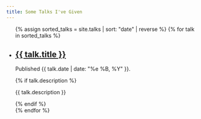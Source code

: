 ```yaml
---
title: Some Talks I've Given
---
```


<ul class="list-unstyled">
    {% assign sorted_talks = site.talks | sort: "date" | reverse %}
    {% for talk in sorted_talks %}
        <li class="mb-5">
            <h2 class="h4"><a href="{{ talk.url }}">{{ talk.title }}</a></h2>
            <p class="small">Published {{ talk.date | date: "%e %B, %Y" }}.</p>
            {% if talk.description %}
                <p>{{ talk.description }}</p>
            {% endif %}
        </li>
    {% endfor %}
</ul>

